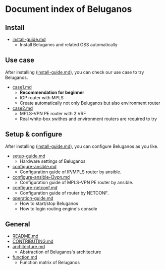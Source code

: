 # Document index of Beluganos

## Install

- [install-guide.md](install-guide.md)
	- Install Beluganos and related OSS automatically

## Use case

After installing ([install-guide.md](install-guide.md)), you can check our use case to try Beluganos.

- [case1.md](example/case1/case1.md)
	- **Recommendation for beginner**
	- IGP router with MPLS
	- Create automatically not only Beluganos but also environment router
- [case2.md](example/case2/case2.md)
	- MPLS-VPN PE router with 2 VRF
	- Real white-box swithes and environment routers are required to try

## Setup & configure

After installing ([install-guide.md](install-guide.md)), you can configure Beluganos as you like.

- [setup-guide.md](setup-guide.md)
	- Hardware settings of Beluganos
- [configure-ansible.md](configure-ansible.md)
	- Configuration guide of IP/MPLS router by ansible.
- [configure-ansible-l3vpn.md](configure-ansible-l3vpn.md)
	- Configuration guide of MPLS-VPN PE router by ansible.
- [configure-netconf.md](netconf-guide.md)
	- Configuration guide of router by NETCONF.
- [operation-guide.md](operation-guide.md)
	- How to start/stop Beluganos
	- How to login routing engine's console

## General

- [README.md](../README.md)
- [CONTRIBUTING.md](../CONTRIBUTING.md)
- [architecture.md](architecture.md)
	- Abstraction of Beluganos's architecture
- [function.md](function.md)
	- Function matrix of Beluganos